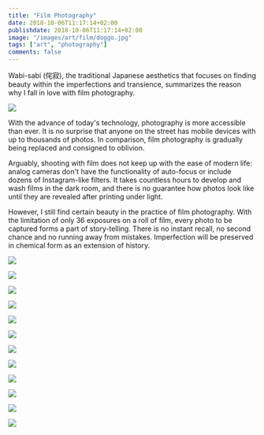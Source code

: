 ```yaml
---
title: "Film Photography"
date: 2018-10-06T11:17:14+02:00
publishdate: 2018-10-06T11:17:14+02:00
image: "/images/art/film/doggo.jpg"
tags: ["art", "photography"]
comments: false
---
```


<!-- more -->

Wabi-sabi (侘寂), the traditional Japanese aesthetics that 
focuses on finding beauty within the imperfections and transience,
summarizes the reason why I fall in love with film photography.

![](/images/art/film/mermaid.jpg)

With the advance of today's technology, photography is more accessible 
than ever. It is no surprise that anyone on the street has mobile
devices with up to thousands of photos. In comparison, 
film photography is gradually being replaced and consigned to oblivion. 

Arguably, shooting with film does not keep up with the ease of modern life: 
analog cameras don't have the functionality of auto-focus or 
include dozens of Instagram-like filters. It takes countless hours 
to develop and wash films in the dark room, and there is no guarantee how photos
look like until they are revealed after printing under light.

However, I still find certain beauty in the practice of film photography.
With the limitation of only 36 exposures on a roll of film, every 
photo to be captured forms a part of story-telling. There is no instant 
recall, no second chance and no running away from mistakes. Imperfection
will be preserved in chemical form as an extension of history.

![](/images/art/film/alex.jpg)


![](/images/art/film/skeleton.jpg)

![](/images/art/film/lisa.jpg)

![](/images/art/film/coyote.jpg)

![](/images/art/film/beggar.jpg)

![](/images/art/film/central-park.jpg)

![](/images/art/film/brooklyn-bridge.jpg)

![](/images/art/film/fire-hydrant.jpg)

![](/images/art/film/night.jpg)

![](/images/art/film/speed.jpg)

![](/images/art/film/feather-1.jpg)

![](/images/art/film/feather-2.jpg)

